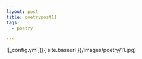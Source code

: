 ```yaml
---
layout: post
title: poetrypost11
tags:
  - poetry

---
```




![_config.yml]({{ site.baseurl }}/images/poetry/11.jpg)

